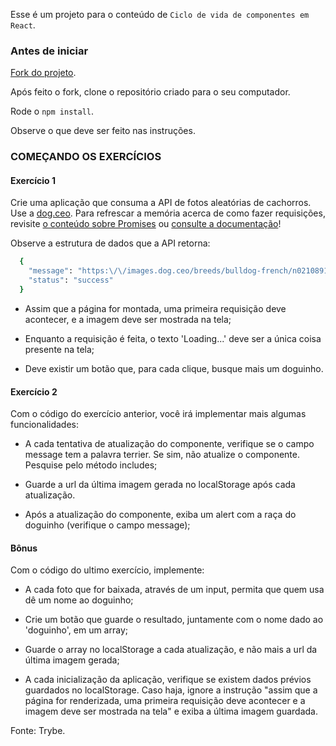 Esse é um projeto para o conteúdo de `Ciclo de vida de componentes em React`.

### Antes de iniciar

[Fork do projeto](https://github.com/findCarolinaCosta/exercise-dog-image).

Após feito o fork, clone o repositório criado para o seu computador.

Rode o `npm install`.

Observe o que deve ser feito nas instruções.

### COMEÇANDO OS EXERCÍCIOS

#### Exercício 1

Crie uma aplicação que consuma a API de fotos aleatórias de cachorros. Use a [dog.ceo](https://dog.ceo/dog-api/). Para refrescar a memória acerca de como fazer requisições, revisite [o conteúdo sobre Promises](https://app.betrybe.com/course/fundamentals/js-asynchronous/promises) ou [consulte a documentação](https://developer.mozilla.org/pt-BR/docs/Web/API/Fetch_API/Using_Fetch)!

Observe a estrutura de dados que a API retorna:

```bash 
  {
    "message": "https:\/\/images.dog.ceo/breeds/bulldog-french/n02108915_5306.jpg",
    "status": "success"
  }
```
  -  Assim que a página for montada, uma primeira requisição deve acontecer, e a imagem deve ser mostrada na tela;

  -  Enquanto a requisição é feita, o texto 'Loading...' deve ser a única coisa presente na tela;

  -  Deve existir um botão que, para cada clique, busque mais um doguinho.


#### Exercício 2

Com o código do exercício anterior, você irá implementar mais algumas funcionalidades:

-  A cada tentativa de atualização do componente, verifique se o campo message tem a palavra terrier. Se sim, não atualize o componente. Pesquise pelo método includes;

-  Guarde a url da última imagem gerada no localStorage após cada atualização.

-  Após a atualização do componente, exiba um alert com a raça do doguinho (verifique o campo message);

#### Bônus

Com o código do ultimo exercício, implemente:

-  A cada foto que for baixada, através de um input, permita que quem usa dê um nome ao doguinho;

-  Crie um botão que guarde o resultado, juntamente com o nome dado ao 'doguinho', em um array;

-  Guarde o array no localStorage a cada atualização, e não mais a url da última imagem gerada;

-  A cada inicialização da aplicação, verifique se existem dados prévios guardados no localStorage. Caso haja, ignore a instrução "assim que a página for renderizada, uma primeira requisição deve acontecer e a imagem deve ser mostrada na tela" e exiba a última imagem guardada.

Fonte: Trybe.
